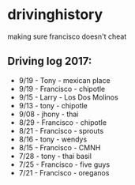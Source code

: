 # drivinghistory
making sure francisco doesn't cheat


Driving log 2017:
--
* 9/19 - Tony - mexican place
* 9/19 - Francisco - chipotle
* 9/15 - Larry - Los Dos Molinos
* 9/13 - tony - chipotle
* 9/08 - jhony - thai
* 8/29 - Francisco - chipotle
* 8/21 - Francisco - sprouts
* 8/16 - tony - wendys
* 8/15 - Francisco - CMNH
* 7/28 - tony - thai basil
* 7/25 - Francisco - five guys
* 7/21 - Francisco - oreganos 
